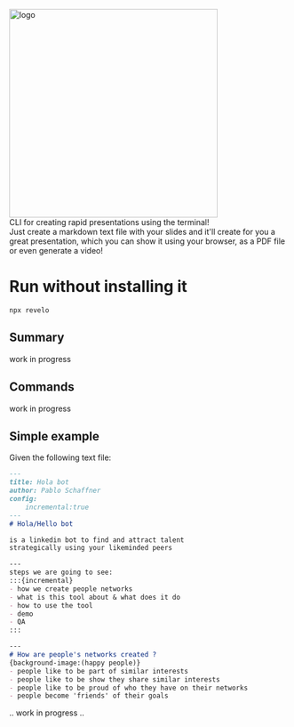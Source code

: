 <img width="375" alt="logo" src="https://user-images.githubusercontent.com/57605485/167906263-89ae1d2f-29b1-4c5b-89da-e755077144c2.png"><br/>
CLI for creating rapid presentations using the terminal!<br/>
Just create a markdown text file with your slides and it'll create for you a great presentation, which you can show it using your browser, as a PDF file or even generate a video!

# Run without installing it
```terminal
npx revelo
```

## Summary
work in progress

## Commands
work in progress

## Simple example
Given the following text file:

```markdown
--- 
title: Hola bot
author: Pablo Schaffner
config:
    incremental:true
---
# Hola/Hello bot

is a linkedin bot to find and attract talent
strategically using your likeminded peers

---
steps we are going to see:
:::{incremental}
- how we create people networks
- what is this tool about & what does it do
- how to use the tool
- demo
- QA
::: 

---
# How are people's networks created ?
{background-image:(happy people)}
- people like to be part of similar interests
- people like to be show they share similar interests
- people like to be proud of who they have on their networks
- people become 'friends' of their goals
```

.. work in progress ..